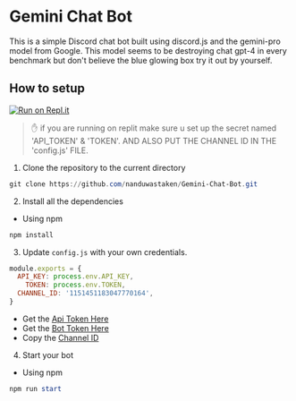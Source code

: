 # Gemini Chat Bot

This is a simple Discord chat bot built using discord.js and the gemini-pro model from Google. This model seems to be destroying chat gpt-4 in every benchmark but don't believe the blue glowing box try it out by yourself.


## How to setup

[![Run on Repl.it](https://repl.it/badge/github/NanduWasTaken/Gemini-Chat-Bot)](https://replit.com/@NanduWasTaken/Gemini-Discord-Chat-Bot?v=1)

>✋ if you are running on replit make sure u set up the secret named 'API_TOKEN' & 'TOKEN'. AND ALSO PUT THE CHANNEL ID IN THE 'config.js' FILE.



1. Clone the repository to the current directory

```powershell
git clone https://github.com/nanduwastaken/Gemini-Chat-Bot.git
```

2. Install all the dependencies

- Using npm
```powershell
npm install
```

3. Update `config.js` with your own credentials.
```js
module.exports = {
  API_KEY: process.env.API_KEY,
 	TOKEN: process.env.TOKEN,
  CHANNEL_ID: '1151451183047770164',
}
```
- Get the [Api Token Here](https://makersuite.google.com/app/apikey)
- Get the [Bot Token Here](https://discord.com/developers/applications)
- Copy the [Channel ID](https://discord.com/app)

4. Start your bot

- Using npm
```powershell
npm run start
```

